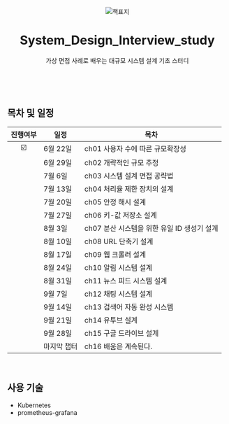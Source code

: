 <div align="center">

![책표지](https://github.com/alpapago/System_Design_Interview_study/assets/117890994/c235e3b4-bf02-4ef2-a861-33543fab578e)


# System_Design_Interview_study

가상 면접 사례로 배우는 대규모 시스템 설계 기초 스터디
</br>
</br>
</div>


</br>

<br>

## 목차 및 일정
|진행여부|일정|목차|
|:-:|-------|----------------|
|☑️|6월 22일|ch01 사용자 수에 따른 규모확장성 |
||6월 29일|ch02 개략적인 규모 추정|
||7월 6일|ch03 시스템 설계 면접 공략법|
||7월 13일|ch04 처리율 제한 장치의 설계|
||7월 20일|ch05 안정 해시 설계|
||7월 27일|ch06 키-값 저장소 설계|
||8월 3일|ch07 분산 시스템을 위한 유일 ID 생성기 설계|
||8월 10일|ch08 URL 단축기 설계|
||8월 17일|ch09 웹 크롤러 설계|
||8월 24일|ch10 알림 시스템 설계|
||8월 31일|ch11 뉴스 피드 시스템 설계|
||9월 7일|ch12 채팅 시스템 설계|
||9월 14일|ch13 검색어 자동 완성 시스템|
||9월 21일|ch14 유투브 설계|
||9월 28일|ch15 구글 드라이브 설계|
||마지막 챕터|ch16 배움은 계속된다.|

</br>

## 사용 기술

- Kubernetes
- prometheus-grafana
